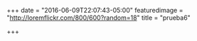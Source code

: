 +++
date = "2016-06-09T22:07:43-05:00"
featuredimage = "http://loremflickr.com/800/600?random=18"
title = "prueba6"

+++

